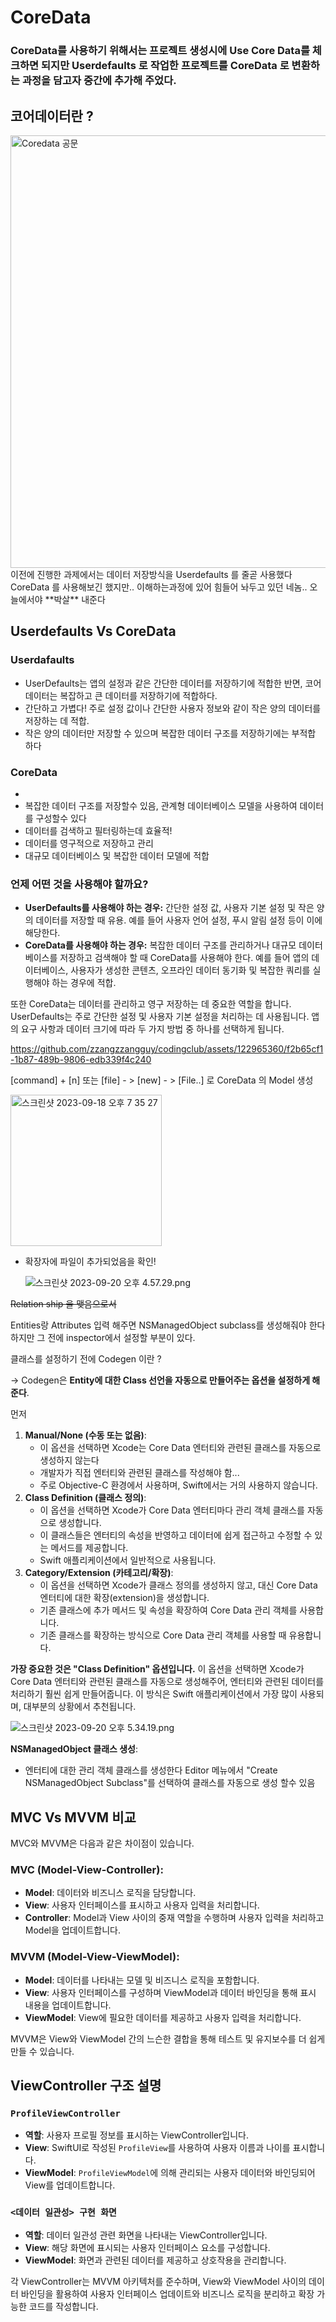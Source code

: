 
# CoreData

### CoreData를 사용하기 위해서는 프로젝트 생성시에 Use Core Data를 체크하면 되지만 Userdefaults 로 작업한 프로젝트를 CoreData 로 변환하는 과정을 담고자 중간에 추가해 주었다.

## 코어데이터란 ?

<img width="692" alt="Coredata 공문" src="https://github.com/zzangzzangguy/codingclub/assets/122965360/6458798b-9953-43f1-9942-ba86384e8c5e">
이전에 진행한 과제에서는 데이터 저장방식을 Userdefaults 를 줄곧 사용했다
CoreData 를 사용해보긴 했지만.. 이해하는과정에 있어 힘들어 놔두고 있던 네놈.. 오늘에서야 **박살** 내준다

## Userdefaults Vs CoreData

### Userdafaults

- UserDefaults는 앱의 설정과 같은 간단한 데이터를 저장하기에 적합한 반면, 코어데이터는 복잡하고 큰 데이터를 저장하기에 적합하다.
- 간단하고 가볍다! 주로 설정 값이나 간단한 사용자 정보와 같이 작은 양의 데이터를 저장하는 데 적합.
- 작은 양의 데이터만 저장할 수 있으며 복잡한 데이터 구조를 저장하기에는 부적합 하다

### CoreData

- 
- 복잡한 데이터 구조를 저장할수 있음, 관계형 데이터베이스 모델을 사용하여 데이터를 구성할수 있다
- 데이터를 검색하고 필터링하는데 효율적!
- 데이터를 영구적으로 저장하고 관리
- 대규모 데이터베이스 및 복잡한 데이터 모델에 적합

### **언제 어떤 것을 사용해야 할까요?**

- **UserDefaults를 사용해야 하는 경우:** 간단한 설정 값, 사용자 기본 설정 및 작은 양의 데이터를 저장할 때 유용. 예를 들어 사용자 언어 설정, 푸시 알림 설정 등이 이에 해당한다.
- **CoreData를 사용해야 하는 경우:** 복잡한 데이터 구조를 관리하거나 대규모 데이터베이스를 저장하고 검색해야 할 때 CoreData를 사용해야 한다. 예를 들어 앱의 데이터베이스, 사용자가 생성한 콘텐츠, 오프라인 데이터 동기화 및 복잡한 쿼리를 실행해야 하는 경우에 적합.

또한 CoreData는 데이터를 관리하고 영구 저장하는 데 중요한 역할을 합니다. UserDefaults는 주로 간단한 설정 및 사용자 기본 설정을 처리하는 데 사용됩니다. 앱의 요구 사항과 데이터 크기에 따라 두 가지 방법 중 하나를 선택하게 됩니다.

https://github.com/zzangzzangguy/codingclub/assets/122965360/f2b65cf1-1b87-489b-9806-edb339f4c240

[command] + [n] 또는 [file] - > [new] - > [File..] 로 CoreData 의 Model 생성

<img width="242" alt="스크린샷 2023-09-18 오후 7 35 27" src="https://github.com/zzangzzangguy/codingclub/assets/122965360/3f35b760-71c9-4537-a12c-0a190e82bcab">

- 확장자에 파일이 추가되었음을 확인!
    
    ![스크린샷 2023-09-20 오후 4.57.29.png](https://prod-files-secure.s3.us-west-2.amazonaws.com/79fc6158-622f-41df-b4d6-d39b49b45424/4a5e46d7-a715-4fd1-827f-bf2a9362ad88/%E1%84%89%E1%85%B3%E1%84%8F%E1%85%B3%E1%84%85%E1%85%B5%E1%86%AB%E1%84%89%E1%85%A3%E1%86%BA_2023-09-20_%E1%84%8B%E1%85%A9%E1%84%92%E1%85%AE_4.57.29.png)
    

~~Relation ship 을 맺음으로서~~ 

Entities랑 Attributes 입력 해주면 NSManagedObject subclass를 생성해줘야 한다 하지만 
 그 전에 inspector에서 설정할 부분이 있다.

클래스를 설정하기 전에 Codegen 이란 ? 

→ Codegen은 **Entity에 대한 Class 선언을 자동으로 만들어주는 옵션을 설정하게 해준다**.

먼저 

1. **Manual/None (수동 또는 없음)**:
    - 이 옵션을 선택하면 Xcode는 Core Data 엔터티와 관련된 클래스를 자동으로 생성하지 않는다
    - 개발자가 직접 엔터티와 관련된 클래스를 작성해야 함...
    - 주로 Objective-C 환경에서 사용하며, Swift에서는 거의 사용하지 않습니다.
2. **Class Definition (클래스 정의)**:
    - 이 옵션을 선택하면 Xcode가 Core Data 엔터티마다 관리 객체 클래스를 자동으로 생성합니다.
    - 이 클래스들은 엔터티의 속성을 반영하고 데이터에 쉽게 접근하고 수정할 수 있는 메서드를 제공합니다.
    - Swift 애플리케이션에서 일반적으로 사용됩니다.
3. **Category/Extension (카테고리/확장)**:
    - 이 옵션을 선택하면 Xcode가 클래스 정의를 생성하지 않고, 대신 Core Data 엔터티에 대한 확장(extension)을 생성합니다.
    - 기존 클래스에 추가 메서드 및 속성을 확장하여 Core Data 관리 객체를 사용합니다.
    - 기존 클래스를 확장하는 방식으로 Core Data 관리 객체를 사용할 때 유용합니다.

**가장 중요한 것은 "Class Definition" 옵션입니다.** 이 옵션을 선택하면 Xcode가 Core Data 엔터티와 관련된 클래스를 자동으로 생성해주어, 엔터티와 관련된 데이터를 처리하기 훨씬 쉽게 만들어줍니다. 이 방식은 Swift 애플리케이션에서 가장 많이 사용되며, 대부분의 상황에서 추천됩니다.

![스크린샷 2023-09-20 오후 5.34.19.png](https://prod-files-secure.s3.us-west-2.amazonaws.com/79fc6158-622f-41df-b4d6-d39b49b45424/cf454c97-1bde-45cc-a633-9a7d87fbeb5d/%E1%84%89%E1%85%B3%E1%84%8F%E1%85%B3%E1%84%85%E1%85%B5%E1%86%AB%E1%84%89%E1%85%A3%E1%86%BA_2023-09-20_%E1%84%8B%E1%85%A9%E1%84%92%E1%85%AE_5.34.19.png)

**NSManagedObject 클래스 생성**:


- 엔터티에 대한 관리 객체 클래스를 생성한다 Editor 메뉴에서 "Create NSManagedObject Subclass"를 선택하여 클래스를 자동으로 생성 할수 있음

## MVC Vs MVVM 비교

MVC와 MVVM은 다음과 같은 차이점이 있습니다.

### MVC (Model-View-Controller):

- **Model**: 데이터와 비즈니스 로직을 담당합니다.
- **View**: 사용자 인터페이스를 표시하고 사용자 입력을 처리합니다.
- **Controller**: Model과 View 사이의 중재 역할을 수행하며 사용자 입력을 처리하고 Model을 업데이트합니다.

### MVVM (Model-View-ViewModel):

- **Model**: 데이터를 나타내는 모델 및 비즈니스 로직을 포함합니다.
- **View**: 사용자 인터페이스를 구성하며 ViewModel과 데이터 바인딩을 통해 표시 내용을 업데이트합니다.
- **ViewModel**: View에 필요한 데이터를 제공하고 사용자 입력을 처리합니다.

MVVM은 View와 ViewModel 간의 느슨한 결합을 통해 테스트 및 유지보수를 더 쉽게 만들 수 있습니다.

## ViewController 구조 설명

### `ProfileViewController`

- **역할**: 사용자 프로필 정보를 표시하는 ViewController입니다.
- **View**: SwiftUI로 작성된 `ProfileView`를 사용하여 사용자 이름과 나이를 표시합니다.
- **ViewModel**: `ProfileViewModel`에 의해 관리되는 사용자 데이터와 바인딩되어 View를 업데이트합니다.

### `<데이터 일관성> 구현 화면`

- **역할**: 데이터 일관성 관련 화면을 나타내는 ViewController입니다.
- **View**: 해당 화면에 표시되는 사용자 인터페이스 요소를 구성합니다.
- **ViewModel**: 화면과 관련된 데이터를 제공하고 상호작용을 관리합니다.

각 ViewController는 MVVM 아키텍처를 준수하며, View와 ViewModel 사이의 데이터 바인딩을 활용하여 사용자 인터페이스 업데이트와 비즈니스 로직을 분리하고 확장 가능한 코드를 작성합니다.

